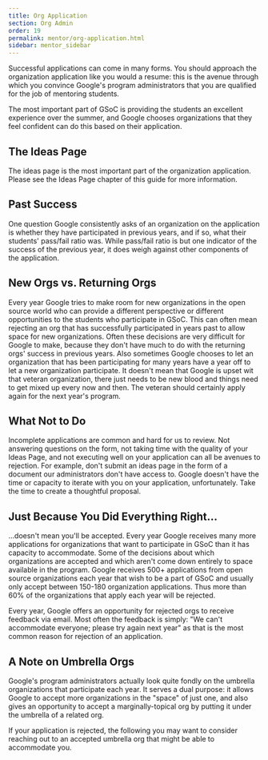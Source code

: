 ```yaml
---
title: Org Application
section: Org Admin
order: 19
permalink: mentor/org-application.html
sidebar: mentor_sidebar
---
```


Successful applications can come in many forms. You should approach the organization application like you would a resume: this is the avenue through which you convince Google's program administrators that you are qualified for the job of mentoring students.

The most important part of GSoC is providing the students an excellent experience over the summer, and Google chooses organizations that they feel confident can do this based on their application.


## The Ideas Page

The ideas page is the most important part of the organization application. Please see the Ideas Page chapter of this guide for more information.


## Past Success

One question Google consistently asks of an organization on the application is whether they have participated in previous years, and if so, what their students' pass/fail ratio was. While pass/fail ratio is but one indicator of the success of the previous year, it does weigh against other components of the application.


## New Orgs vs. Returning Orgs

Every year Google tries to make room for new organizations in the open source world who can provide a different perspective or different opportunities to the students who participate in GSoC. This can often mean rejecting an org that has successfully participated in years past to allow space for new organizations. Often these decisions are very difficult for Google to make, because they don't have much to do with the returning orgs' success in previous years.  Also sometimes Google chooses to let an organization that has been participating for many years have a year off to let a new organization participate. It doesn't mean that Google is upset wit that veteran organization, there just needs to be new blood and things need to get mixed up every now and then. The veteran should certainly apply again for the next year's program.


## What Not to Do

Incomplete applications are common and hard for us to review. Not answering questions on the form, not taking time with the quality of your Ideas Page, and not executing well on your application can all be avenues to rejection. For example, don't submit an ideas page in the form of a document our administrators don't have access to. Google doesn't have the time or capacity to iterate with you on your application, unfortunately. Take the time to create a thoughtful proposal.


## Just Because You Did Everything Right...

...doesn't mean you'll be accepted. Every year Google receives many more applications for organizations that want to participate in GSoC than it has capacity to accommodate. Some of the decisions about which organizations are accepted and which aren't come down entirely to space available in the program. Google receives 500+ applications from open source organizations each year that wish to be a part of GSoC and usually only accept between 150-180 organization applications. Thus more than 60% of the organizations that apply each year will be rejected.

Every year, Google offers an opportunity for rejected orgs to receive feedback via email. Most often the feedback is simply: "We can't accommodate everyone; please try again next year" as that is the most common reason for rejection of an application.


## A Note on Umbrella Orgs

Google's program administrators actually look quite fondly on the umbrella organizations that participate each year. It serves a dual purpose: it allows Google to accept more organizations in the "space" of just one, and also gives an opportunity to accept a marginally-topical org by putting it under the umbrella of a related org.

If your application is rejected, the following you may want to consider reaching out to an accepted umbrella org that might be able to accommodate you.


